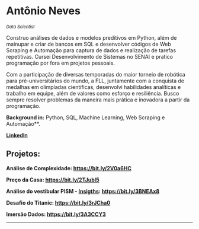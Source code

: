 # Antônio Neves
<sub>*Data Scientist*</sub>

Construo análises de dados e modelos preditivos em Python, além de mainupar e criar de bancos em SQL e desenvolver códigos de Web Scraping e Automação para captura de dados e realização de tarefas repetitivas. Cursei Desenvolvimento de Sistemas no SENAI e pratico programação por fora em projetos pessoais. 

Com a participação de diversas temporadas do maior torneio de robótica para pré-universitários do mundo, a FLL, juntamente com a conquista de medalhas em olimpíadas científicas, desenvolvi habilidades analíticas e trabalho em equipe, além de valores como esforço e resiliência. Busco sempre resolver problemas da maneira mais prática e inovadora a partir da programação.

**Background in:** Python, SQL, Machine Learning, Web Scraping e Automação**.

**[LinkedIn](https://www.linkedin.com/in/antonio-caetano-neves/)**


## Projetos:

**Análise de Complexidade: https://bit.ly/2V0a6HC**

**Preço da Casa: https://bit.ly/2TJubl5**

**Análise do vestibular PISM - [Insigths](https://bit.ly/3idyKxk): https://bit.ly/3BNEAx8**

**Desafio do Titanic: https://bit.ly/3rJCha0**

**Imersão Dados: https://bit.ly/3A3CCY3**

---




